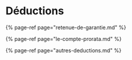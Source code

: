 # Déductions

{% page-ref page="retenue-de-garantie.md" %}

{% page-ref page="le-compte-prorata.md" %}

{% page-ref page="autres-deductions.md" %}




